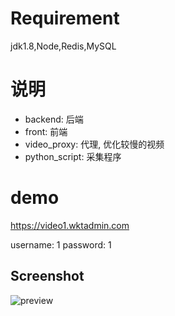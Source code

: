 # Requirement

jdk1.8,Node,Redis,MySQL


# 说明
- backend:  后端
- front: 前端
- video_proxy: 代理, 优化较慢的视频
- python_script: 采集程序

# demo
https://video1.wktadmin.com

username: 1 password: 1



## Screenshot

![preview](./preview.png)
